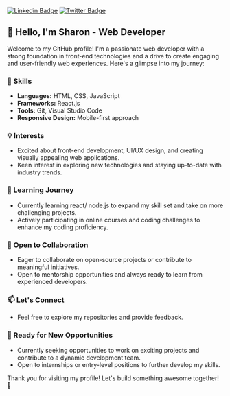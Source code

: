  [![Linkedin Badge](https://img.shields.io/badge/-edehsharon-blue?style=for-the-badge&logo=Linkedin&logoColor=white&link=https://www.linkedin.com/in/edeh-sharon-935a72251)](https://www.linkedin.com/in/edeh-sharon-935a72251) [![Twitter Badge](https://img.shields.io/badge/-@SharonEdeh-1ca0f1?style=for-the-badge&logo=twitter&logoColor=white&link=https://twitter.com/sharonEdeh)](https://twitter.com/sharonEdeh)

## 👋 Hello, I'm Sharon - Web Developer

Welcome to my GitHub profile! I'm a passionate web developer with a strong foundation in front-end technologies and a drive to create engaging and user-friendly web experiences. Here's a glimpse into my journey:

### 🔧 Skills
- **Languages:** HTML, CSS, JavaScript
- **Frameworks:** React.js
- **Tools:** Git, Visual Studio Code
- **Responsive Design:** Mobile-first approach

### 💡 Interests
- Excited about front-end development, UI/UX design, and creating visually appealing web applications.
- Keen interest in exploring new technologies and staying up-to-date with industry trends.

### 🌱 Learning Journey
- Currently learning react/ node.js to expand my skill set and take on more challenging projects.
- Actively participating in online courses and coding challenges to enhance my coding proficiency.

### 🤝 Open to Collaboration
- Eager to collaborate on open-source projects or contribute to meaningful initiatives.
- Open to mentorship opportunities and always ready to learn from experienced developers.

### 📫 Let's Connect
- Feel free to explore my repositories and provide feedback.

### 🚀 Ready for New Opportunities
- Currently seeking opportunities to work on exciting projects and contribute to a dynamic development team.
- Open to internships or entry-level positions to further develop my skills.

Thank you for visiting my profile! Let's build something awesome together! 🚀
